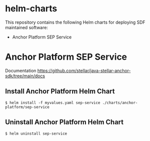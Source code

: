 # helm-charts

This repository contains the following Helm charts for deploying SDF maintained software:
- Anchor Platform SEP Service

# Anchor Platform SEP Service
Documentation
https://github.com/stellar/java-stellar-anchor-sdk/tree/main/docs

## Install Anchor Platform Helm Chart
```
$ helm install -f myvalues.yaml sep-service ./charts/anchor-platform/sep-service
```
## Uninstall Anchor Platform Helm Chart
```
$ helm uninstall sep-service 
```
